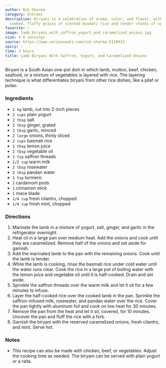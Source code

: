 ```yaml
---
author: Nik Sharma
category: Entrees
description: Biryani is a celebration of aroma, color, and flavor, with perfectly
  cooked, fluffy grains of scented basmati rice and tender chunks of spiced lamb.
favorite: ✓
image: lamb_biryani_with_saffron_yogurt_and_caramelized_onions.jpg
size: 4-6 servings
source: https://www.seriouseats.com/nik-sharma-5118933
spicy: ✓
time: 3 hours
title: Lamb Biryani With Saffron, Yogurt, and Caramelized Onions
---
```

Biryani is a South Asian one-pot dish in which lamb, mutton, beef, chicken, seafood, or a mixture of vegetables is layered with rice. The layering technique is what differentiates biryani from other rice dishes, like a pilaf or pulao.

### Ingredients

* `1 kg` lamb, cut into 2-inch pieces
* `2 cups` plain yogurt
* `2 tbsp` salt
* `2 tbsp` ginger, grated
* `2 tbsp` garlic, minced
* `2 large` onions, thinly sliced
* `2 cups` basmati rice
* `1 tbsp` lemon juice
* `2 tbsp` vegetable oil
* `1 tsp` saffron threads
* `1/2 cup` warm milk
* `2 tbsp` rosewater
* `2 tbsp` pandan water
* `1 tsp` turmeric
* `2` cardamom pods
* `1` cinnamon stick
* `1` mace blade
* `1/4 cup` fresh cilantro, chopped
* `1/4 cup` fresh mint, chopped

### Directions

1. Marinate the lamb in a mixture of yogurt, salt, ginger, and garlic in the refrigerator overnight.
2. Heat oil in a large pan over medium heat. Add the onions and cook until they are caramelized. Remove half of the onions and set aside for garnish.
3. Add the marinated lamb to the pan with the remaining onions. Cook until the lamb is tender.
4. While the lamb is cooking, rinse the basmati rice under cold water until the water runs clear. Cook the rice in a large pot of boiling water with the lemon juice and vegetable oil until it is half-cooked. Drain and set aside.
5. Sprinkle the saffron threads over the warm milk and let it sit for a few minutes to infuse.
6. Layer the half-cooked rice over the cooked lamb in the pan. Sprinkle the saffron-infused milk, rosewater, and pandan water over the rice. Cover the pan tightly with aluminum foil and cook on low heat for 30 minutes.
7. Remove the pan from the heat and let it sit, covered, for 10 minutes. Uncover the pan and fluff the rice with a fork.
8. Garnish the biryani with the reserved caramelized onions, fresh cilantro, and mint. Serve hot.

### Notes

- This recipe can also be made with chicken, beef, or vegetables. Adjust the cooking time as needed. The biryani can be served with plain yogurt or a raita.